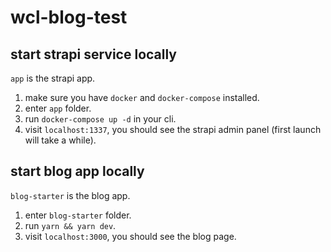 # wcl-blog-test

## start strapi service locally

`app` is the strapi app.

1. make sure you have `docker` and `docker-compose` installed.
2. enter `app` folder.
3. run `docker-compose up -d` in your cli.
4. visit `localhost:1337`, you should see the strapi admin panel (first launch will take a while).

## start blog app locally

`blog-starter` is the blog app.

1. enter `blog-starter` folder.
2. run `yarn && yarn dev`.
3. visit `localhost:3000`, you should see the blog page.